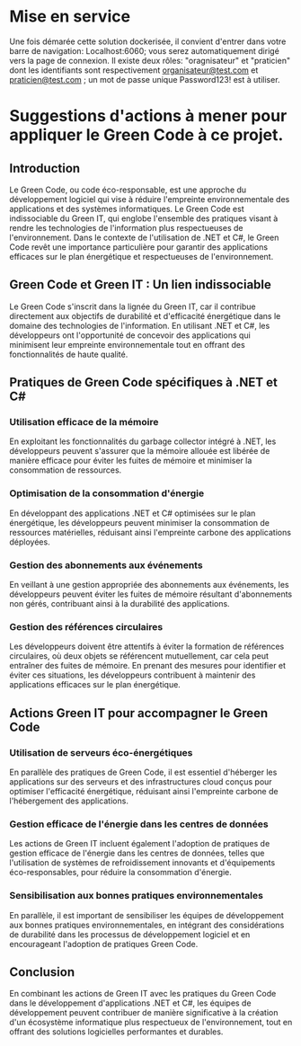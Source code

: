 
# Mise en service
Une fois démarée cette solution dockerisée, il convient d'entrer dans votre barre de navigation:  Localhost:6060; vous serez automatiquement dirigé vers la page de connexion. Il existe deux rôles: "oragnisateur" et "praticien" dont les identifiants sont respectivement organisateur@test.com et praticien@test.com ; un mot de passe unique Password123! est à utiliser.

# Suggestions d'actions à mener pour appliquer le Green Code à ce projet.

## Introduction
Le Green Code, ou code éco-responsable, est une approche du développement logiciel qui vise à réduire l'empreinte environnementale des applications et des systèmes informatiques. 
Le Green Code est indissociable du Green IT, qui englobe l'ensemble des pratiques visant à rendre les technologies de l'information plus respectueuses de l'environnement. Dans le contexte de l'utilisation de .NET et C#, le Green Code revêt une importance particulière pour garantir des applications efficaces sur le plan énergétique et respectueuses de l'environnement.

## Green Code et Green IT : Un lien indissociable
Le Green Code s'inscrit dans la lignée du Green IT, car il contribue directement aux objectifs de durabilité et d'efficacité énergétique dans le domaine des technologies de l'information. En utilisant .NET et C#, les développeurs ont l'opportunité de concevoir des applications qui minimisent leur empreinte environnementale tout en offrant des fonctionnalités de haute qualité.

## Pratiques de Green Code spécifiques à .NET et C#
### Utilisation efficace de la mémoire
En exploitant les fonctionnalités du garbage collector intégré à .NET, les développeurs peuvent s'assurer que la mémoire allouée est libérée de manière efficace pour éviter les fuites de mémoire et minimiser la consommation de ressources.

### Optimisation de la consommation d'énergie
En développant des applications .NET et C# optimisées sur le plan énergétique, les développeurs peuvent minimiser la consommation de ressources matérielles, réduisant ainsi l'empreinte carbone des applications déployées.

### Gestion des abonnements aux événements
En veillant à une gestion appropriée des abonnements aux événements, les développeurs peuvent éviter les fuites de mémoire résultant d'abonnements non gérés, contribuant ainsi à la durabilité des applications.

### Gestion des références circulaires
Les développeurs doivent être attentifs à éviter la formation de références circulaires, où deux objets se référencent mutuellement, car cela peut entraîner des fuites de mémoire. En prenant des mesures pour identifier et éviter ces situations, les développeurs contribuent à maintenir des applications efficaces sur le plan énergétique.

## Actions Green IT pour accompagner le Green Code
### Utilisation de serveurs éco-énergétiques
En parallèle des pratiques de Green Code, il est essentiel d'héberger les applications sur des serveurs et des infrastructures cloud conçus pour optimiser l'efficacité énergétique, réduisant ainsi l'empreinte carbone de l'hébergement des applications.

### Gestion efficace de l'énergie dans les centres de données
Les actions de Green IT incluent également l'adoption de pratiques de gestion efficace de l'énergie dans les centres de données, telles que l'utilisation de systèmes de refroidissement innovants et d'équipements éco-responsables, pour réduire la consommation d'énergie.

### Sensibilisation aux bonnes pratiques environnementales
En parallèle, il est important de sensibiliser les équipes de développement aux bonnes pratiques environnementales, en intégrant des considérations de durabilité dans les processus de développement logiciel et en encourageant l'adoption de pratiques Green Code.

## Conclusion
En combinant les actions de Green IT avec les pratiques du Green Code dans le développement d'applications .NET et C#, les équipes de développement peuvent contribuer de manière significative à la création d'un écosystème informatique plus respectueux de l'environnement, tout en offrant des solutions logicielles performantes et durables.
